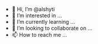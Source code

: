 - 👋 Hi, I’m @alshyti
- 👀 I’m interested in ...
- 🌱 I’m currently learning ...
- 💞️ I’m looking to collaborate on ...
- 📫 How to reach me ...

<!---
alshyti/alshyti is a ✨ special ✨ repository because its `README.md` (this file) appears on your GitHub profile.
You can click the Preview link to take a look at your changes.
--->
